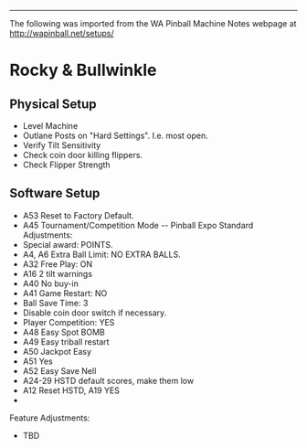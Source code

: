 ***
The following was imported from the WA Pinball Machine Notes webpage at http://wapinball.net/setups/
# Rocky & Bullwinkle
## Physical Setup
-   Level Machine
-   Outlane Posts on "Hard Settings". I.e. most open.
-   Verify Tilt Sensitivity
-   Check coin door killing flippers.
-   Check Flipper Strength
## Software Setup
-   A53 Reset to Factory Default.
-   A45 Tournament/Competition Mode -- Pinball Expo
Standard Adjustments:
-   Special award: POINTS.
-   A4, A6 Extra Ball Limit: NO EXTRA BALLS.
-   A32 Free Play: ON
-   A16 2 tilt warnings
-   A40 No buy-in
-   A41 Game Restart: NO
-   Ball Save Time: 3
-   Disable coin door switch if necessary.
-   Player Competition: YES
-   A48 Easy Spot BOMB
-   A49 Easy triball restart
-   A50 Jackpot Easy
-   A51 Yes
-   A52 Easy Save Nell
-   A24-29 HSTD default scores, make them low
-   A12 Reset HSTD, A19 YES
-   
Feature Adjustments:
-   TBD
